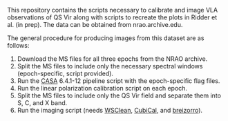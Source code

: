This repository contains the scripts necessary to calibrate and image VLA observations of QS Vir along with scripts to recreate the plots in Ridder et al. (in prep). The data can be obtained from nrao.archive.edu.

The general procedure for producing images from this dataset are as follows:
1. Download the MS files for all three epochs from the NRAO archive.
2. Split the MS files to include only the necessary spectral windows (epoch-specific, script provided).
3. Run the [CASA](https://casadocs.readthedocs.io/) 6.4.1-12 pipeline script with the epoch-specific flag files.
4. Run the linear polarization calibration script on each epoch.
5. Split the MS files to include only the QS Vir field and separate them into S, C, and X band.
7. Run the imaging script (needs [WSClean](https://wsclean.readthedocs.io/), [CubiCal](https://cubical.readthedocs.io/), and [breizorro](https://github.com/ratt-ru/breizorro)).
